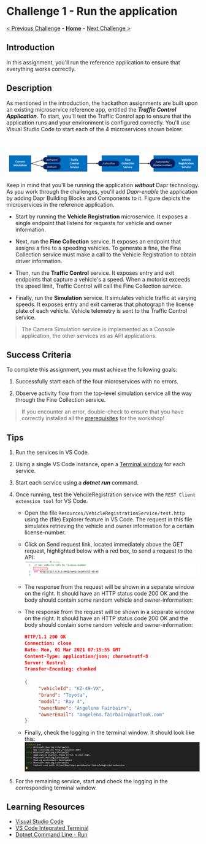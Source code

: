 # Challenge 1 - Run the application

[< Previous Challenge](./Challenge-00.md) - **[Home](../README.md)** - [Next Challenge >](./Challenge-02.md)

## Introduction

In this assignment, you'll run the reference application to ensure that everything works correctly.

## Description

As mentioned in the introduction, the hackathon assignments are built upon an existing microservice reference app, entitled the ***Traffic Control Application***. To start, you'll test the Traffic Control app to ensure that the application runs and your environment is configured correctly. You'll use Visual Studio Code to start each of the 4 microservices shown below:

<img src="../images/Challenge-01/services.png" style="zoom: 75%;padding-top: 50px;" />

Keep in mind that you'll be running the application ***without*** Dapr technology. As you work through the challenges, you'll add *Dapr-enable* the application by adding Dapr  Building Blocks and Components to it. Figure depicts the microservices in the reference application.

- Start by running the **Vehicle Registration** microservice. It exposes a single endpoint that listens for requests for vehicle and owner information.

- Next, run the **Fine Collection** service. It exposes an endpoint that assigns a fine to a speeding vehicles. To generate a fine, the Fine Collection service must make a call to the Vehicle Registration to obtain driver information.

- Then, run the **Traffic Control** service. It exposes entry and exit endpoints that capture a vehicle's a speed. When a motorist exceeds the speed limit, Traffic Control will call the Fine Collection service.

- Finally, run the **Simulation** service. It simulates vehicle traffic at varying speeds. It exposes entry and exit cameras that photograph the license plate of each vehicle. Vehicle telemetry is sent to the Traffic Control service.

> The Camera Simulation service is implemented as a Console application, the other services as as API applications.

## Success Criteria

To complete this assignment, you must achieve the following goals:

1. Successfully start each of the four microservices with no errors.

1. Observe activity flow from the top-level simulation service all the way through the Fine Collection service.

  > If you encounter an error, double-check to ensure that you have correctly installed all the [prerequisites](README.md#Prerequisites) for the workshop!

## Tips

1. Run the services in VS Code.

1. Using a single VS Code instance, open a [Terminal window](https://code.visualstudio.com/docs/editor/integrated-terminal) for each service.

1. Start each service using a ***dotnet run*** command.

1. Once running, test the VehcileRegistration service with the `REST Client extension tool` for VS Code.

    - Open the file `Resources/VehicleRegistrationService/test.http` using the (file) Explorer feature in VS Code. The request in this file simulates retrieving the vehicle and owner information for a certain license-number.
  
    - Click on Send request link, located immediately above the GET request, highlighted below with a red box, to send a request to the API:
        <img src="../images/Challenge-01/rest-client.png" />

    - The response from the request will be shown in a separate window on the right. It should have an HTTP status code 200 OK and the body should contain some random vehicle and owner-information:

    - The response from the request will be shown in a separate window on the right. It should have an HTTP status code 200 OK and the body should contain some random vehicle and owner-information:
  
      ```json
      HTTP/1.1 200 OK
      Connection: close
      Date: Mon, 01 Mar 2021 07:15:55 GMT
      Content-Type: application/json; charset=utf-8
      Server: Kestrel
      Transfer-Encoding: chunked
       
      {
           "vehicleId": "KZ-49-VX",
           "brand": "Toyota",
           "model": "Rav 4",
           "ownerName": "Angelena Fairbairn",
           "ownerEmail": "angelena.fairbairn@outlook.com"
      }
      ```
 
    - Finally, check the logging in the terminal window. It should look like this:
      <img src="../images/Challenge-01/logging-vehicleregistrationservice.png" />
 
1. For the remaining service, start and check the logging in the corresponding terminal window.

## Learning Resources

- [Visual Studio Code](https://code.visualstudio.com/)
- [VS Code Integrated Terminal](https://code.visualstudio.com/docs/editor/integrated-terminal)
- [Dotnet Command Line - Run](https://docs.microsoft.com/dotnet/core/tools/dotnet-run)
